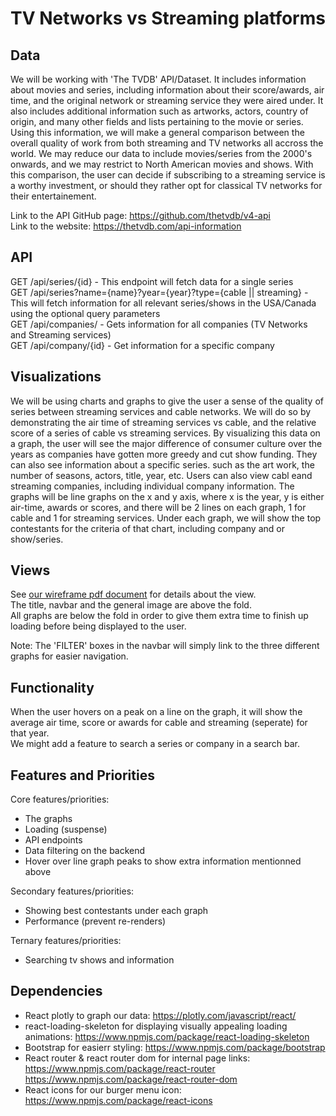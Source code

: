 # TV Networks vs Streaming platforms

## Data

We will be working with 'The TVDB' API/Dataset. It includes information about movies and series,
including information about their score/awards, air time, and the original network or streaming service they
were aired under. It also includes additional information such as artworks, actors, country of origin,
and many other fields and lists pertaining to the movie or series. Using this information, we will make a
general comparison between the overall quality of work from both streaming and TV networks all accross the world.
We may reduce our data to include movies/series from the 2000's onwards, and we may restrict to North American
movies and shows. With this comparison, the user can decide if subscribing to a streaming service is a worthy
investment, or should they rather opt for classical TV networks for their entertainement.

Link to the API GitHub page: <https://github.com/thetvdb/v4-api>  
Link to the website: <https://thetvdb.com/api-information>

## API

GET /api/series/{id} - This endpoint will fetch data for a single series  
GET /api/series?name={name}?year={year}?type={cable || streaming} - This will fetch information for all relevant series/shows in the USA/Canada using the optional query parameters  
GET /api/companies/ - Gets information for all companies (TV Networks and Streaming services)  
GET /api/company/{id} - Get information for a specific company

## Visualizations

We will be using charts and graphs to give the user a sense of the quality of series between streaming services and cable networks.
We will do so by demonstrating the air time of streaming services vs cable, and the relative score of a series of cable vs streaming services.
By visualizing this data on a graph, the user will see the major difference of consumer culture over the years as companies have gotten more
greedy and cut show funding. They can also see information about a specific series. such as the art work, the number of seasons, actors, title,
year, etc. Users can also view cabl eand streaming companies, including individual company information. The graphs will be line graphs on the x and y axis,
where x is the year, y is either air-time, awards or scores, and there will be 2 lines on each graph, 1 for cable and 1 for streaming services.
Under each graph, we will show the top contestants for the criteria of that chart, including company and or show/series.

## Views

See [our wireframe pdf document](screenshots/wireframe.pdf) for details about the view.  
The title, navbar and the general image are above the fold.  
All graphs are below the fold in order to give them extra time to finish up loading before being displayed
to the user.

Note: The 'FILTER' boxes in the navbar will simply link to the three different graphs for easier navigation.

## Functionality

When the user hovers on a peak on a line on the graph, it will show the average air time, score or awards for cable and streaming (seperate)
for that year.  
We might add a feature to search a series or company in a search bar.

## Features and Priorities

Core features/priorities:

- The graphs
- Loading (suspense)
- API endpoints
- Data filtering on the backend
- Hover over line graph peaks to show extra information mentionned above

Secondary features/priorities:

- Showing best contestants under each graph
- Performance (prevent re-renders)

Ternary features/priorities:

- Searching tv shows and information

## Dependencies

- React plotly to graph our data: <https://plotly.com/javascript/react/>
- react-loading-skeleton for displaying visually appealing loading animations: <https://www.npmjs.com/package/react-loading-skeleton>
- Bootstrap for easierr styling: <https://www.npmjs.com/package/bootstrap>
- React router & react router dom for internal page links: <https://www.npmjs.com/package/react-router> <https://www.npmjs.com/package/react-router-dom>
- React icons for our burger menu icon: <https://www.npmjs.com/package/react-icons>
